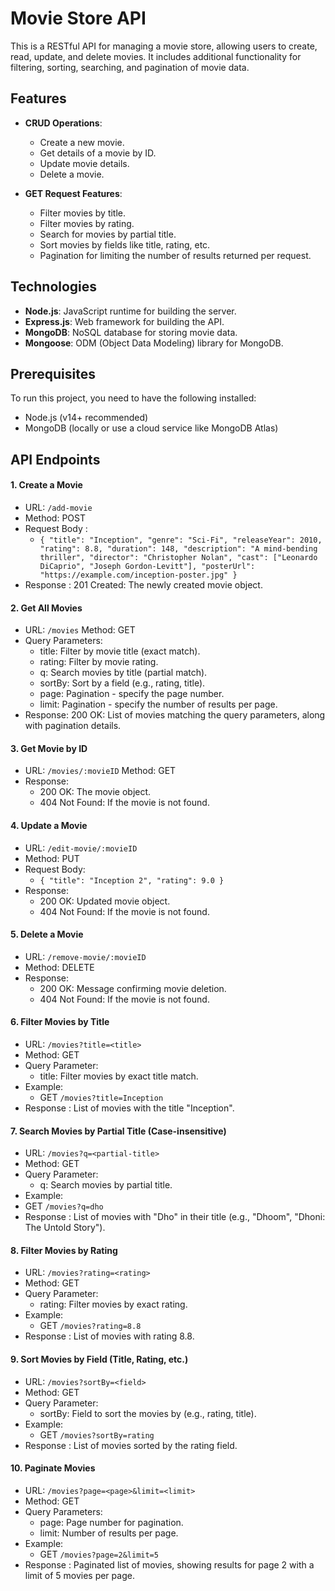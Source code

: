 # Movie Store API

This is a RESTful API for managing a movie store, allowing users to create, read, update, and delete movies. It includes additional functionality for filtering, sorting, searching, and pagination of movie data.

## Features

- **CRUD Operations**:
  - Create a new movie.
  - Get details of a movie by ID.
  - Update movie details.
  - Delete a movie.
  
- **GET Request Features**:
  - Filter movies by title.
  - Filter movies by rating.
  - Search for movies by partial title.
  - Sort movies by fields like title, rating, etc.
  - Pagination for limiting the number of results returned per request.

## Technologies

- **Node.js**: JavaScript runtime for building the server.
- **Express.js**: Web framework for building the API.
- **MongoDB**: NoSQL database for storing movie data.
- **Mongoose**: ODM (Object Data Modeling) library for MongoDB.

## Prerequisites

To run this project, you need to have the following installed:

- Node.js (v14+ recommended)
- MongoDB (locally or use a cloud service like MongoDB Atlas)

## API Endpoints
#### 1. Create a Movie
- URL: `/add-movie`  
- Method: POST
- Request Body :
  - `{
  "title": "Inception",
  "genre": "Sci-Fi",
  "releaseYear": 2010,
  "rating": 8.8,
  "duration": 148,
  "description": "A mind-bending thriller",
  "director": "Christopher Nolan",
  "cast": ["Leonardo DiCaprio", "Joseph Gordon-Levitt"],
  "posterUrl": "https://example.com/inception-poster.jpg"
}`
- Response : 201 Created: The newly created movie object.

#### 2. Get All Movies
- URL: `/movies`  Method: GET
- Query Parameters:
  - title: Filter by movie title (exact match).
  - rating: Filter by movie rating.
  - q: Search movies by title (partial match).
  - sortBy: Sort by a field (e.g., rating, title).
  - page: Pagination - specify the page number.
  - limit: Pagination - specify the number of results per page.
- Response:
200 OK: List of movies matching the query parameters, along with pagination details.

#### 3. Get Movie by ID
- URL: `/movies/:movieID`    Method: GET
- Response:
  - 200 OK: The movie object.
  - 404 Not Found: If the movie is not found.

#### 4. Update a Movie
- URL: `/edit-movie/:movieID`
- Method: PUT
- Request Body:
  - `{
     "title": "Inception 2",
     "rating": 9.0
  }`
- Response:
  - 200 OK: Updated movie object.
  - 404 Not Found: If the movie is not found.  

#### 5. Delete a Movie
- URL: `/remove-movie/:movieID`
- Method: DELETE
- Response:
  - 200 OK: Message confirming movie deletion.
  - 404 Not Found: If the movie is not found.

#### 6. Filter Movies by Title
- URL: `/movies?title=<title>`
- Method: GET
- Query Parameter:
  - title: Filter movies by exact title match.
- Example:
  - GET `/movies?title=Inception`
- Response :
List of movies with the title "Inception".

#### 7. Search Movies by Partial Title (Case-insensitive)
- URL: `/movies?q=<partial-title>`
- Method: GET
- Query Parameter:
  - q: Search movies by partial title.
- Example:
- GET `/movies?q=dho`
- Response :
List of movies with "Dho" in their title (e.g., "Dhoom", "Dhoni: The Untold Story").

#### 8. Filter Movies by Rating
- URL: `/movies?rating=<rating>`
- Method: GET
- Query Parameter:
   - rating: Filter movies by exact rating.
- Example:
  - GET `/movies?rating=8.8`
- Response :
List of movies with rating 8.8.

#### 9. Sort Movies by Field (Title, Rating, etc.)
- URL: `/movies?sortBy=<field>`
- Method: GET
- Query Parameter:
  - sortBy: Field to sort the movies by (e.g.,  rating, title).
- Example:
  - GET `/movies?sortBy=rating`
- Response :
List of movies sorted by the rating field.

#### 10. Paginate Movies
- URL: `/movies?page=<page>&limit=<limit>`
- Method: GET
- Query Parameters:
   - page: Page number for pagination.
   - limit: Number of results per page.
- Example:
   - GET `/movies?page=2&limit=5`
- Response :
Paginated list of movies, showing results for page 2 with a limit of 5 movies per page.
